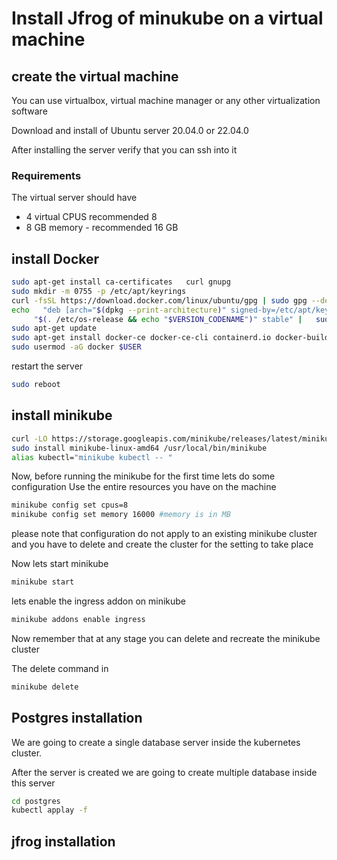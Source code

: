 # Install Jfrog of minukube on a virtual machine #

## create the virtual machine ##
You can use virtualbox, virtual machine manager or any other virtualization software 

Download and install of Ubuntu server 20.04.0 or 22.04.0

After installing the server verify that you can ssh into it

### Requirements ###

The virtual server should have 
- 4 virtual CPUS recommended 8
- 8 GB memory - recommended 16 GB


## install Docker ##
```bash    
sudo apt-get install ca-certificates   curl gnupg
sudo mkdir -m 0755 -p /etc/apt/keyrings
curl -fsSL https://download.docker.com/linux/ubuntu/gpg | sudo gpg --dearmor -o /etc/apt/keyrings/docker.gpg
echo   "deb [arch="$(dpkg --print-architecture)" signed-by=/etc/apt/keyrings/docker.gpg] https://download.docker.com/linux/ubuntu \
     "$(. /etc/os-release && echo "$VERSION_CODENAME")" stable" |   sudo tee /etc/apt/sources.list.d/docker.list > /dev/null
sudo apt-get update
sudo apt-get install docker-ce docker-ce-cli containerd.io docker-buildx-plugin docker-compose-plugin
sudo usermod -aG docker $USER

```
restart the server
```bash
sudo reboot
```

## install minikube

```bash
curl -LO https://storage.googleapis.com/minikube/releases/latest/minikube-linux-amd64
sudo install minikube-linux-amd64 /usr/local/bin/minikube
alias kubectl="minikube kubectl -- "
```

Now, before running the minikube for the first time lets do some configuration
Use the entire resources you have on the machine 

```bash
minikube config set cpus=8
minikube config set memory 16000 #memory is in MB
```
please note that configuration do not apply to an existing minikube cluster and you have to delete and create the cluster for the setting to take place


Now lets start minikube

```bash
minikube start
```

lets enable the ingress addon on minikube

```bash
minikube addons enable ingress
```

Now remember that at any stage you can delete and recreate the minikube cluster

The delete command in 
```bash 
minikube delete
```


## Postgres installation ##  

We are going to create a single database server inside the kubernetes cluster.

After the server is created we are going to create multiple database inside this server 

```bash
cd postgres
kubectl applay -f 
```


## jfrog installation ## 
